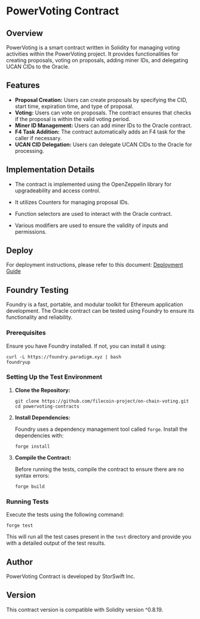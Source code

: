 # PowerVoting Contract

## Overview

PowerVoting is a smart contract written in Solidity for managing voting activities within the PowerVoting project. It provides functionalities for creating proposals, voting on proposals, adding miner IDs, and delegating UCAN CIDs to the Oracle.

## Features
- **Proposal Creation:** Users can create proposals by specifying the CID, start time, expiration time, and type of proposal.
- **Voting:** Users can vote on proposals. The contract ensures that  checks if the proposal is within the valid voting period.
- **Miner ID Management:** Users can add miner IDs to the Oracle contract.
- **F4 Task Addition:** The contract automatically adds an F4 task for the caller if necessary.
- **UCAN CID Delegation:** Users can delegate UCAN CIDs to the Oracle for processing.


## Implementation Details
- The contract is implemented using the OpenZeppelin library for upgradeability and access control.

- It utilizes Counters for managing proposal IDs.

- Function selectors are used to interact with the Oracle contract.

- Various modifiers are used to ensure the validity of inputs and permissions.

## Deploy
For deployment instructions, please refer to this document: [Deployment Guide](Install.md)

## Foundry Testing

Foundry is a fast, portable, and modular toolkit for Ethereum application development. The Oracle contract can be tested using Foundry to ensure its functionality and reliability.

### Prerequisites

Ensure you have Foundry installed. If not, you can install it using:

```
curl -L https://foundry.paradigm.xyz | bash
foundryup
```

### Setting Up the Test Environment

1. **Clone the Repository:**

   ```
   git clone https://github.com/filecoin-project/on-chain-voting.git
   cd powervoting-contracts
   ```

2. **Install Dependencies:**

   Foundry uses a dependency management tool called `forge`. Install the dependencies with:

   ```
   forge install
   ```

3. **Compile the Contract:**

   Before running the tests, compile the contract to ensure there are no syntax errors:

   ```
   forge build
   ```

### Running Tests

Execute the tests using the following command:

```
forge test
```

This will run all the test cases present in the `test` directory and provide you with a detailed output of the test results.

## Author
PowerVoting Contract is developed by StorSwift Inc.

## Version
This contract version is compatible with Solidity version ^0.8.19.

